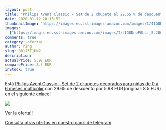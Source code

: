 ```yaml
---
layout: post
title: "Philips Avent Classic - Set de 2 chupete al 29.65 % de descuento"
date: 2020-01-12 20:13:52
thumbnailImage: "https://images-eu.ssl-images-amazon.com/images/I/41G8DnoPGLL._SL200_.jpg"
images:
  ["https://images-eu.ssl-images-amazon.com/images/I/41G8DnoPGLL._SL200_.jpg"]
comments: true
category: ofertas
author: ring
slug: B01J3T1HN2
description:
actualPrice: 5.98 EUR
comparePrice: 8.5 EUR
inStock: true
---
```


Está [Philips Avent Classic - Set de 2 chupetes decorados para niñas de 0 a 6 meses multicolor](https://www.amazon.com/dp/B01J3T1HN2/?tag=redken08-20) con 29.65 de descuento por 5.98 EUR (original: 8.5 EUR) en el siguiente enlace!

[![](https://images-eu.ssl-images-amazon.com/images/I/41G8DnoPGLL._SL200_.jpg)](https://www.amazon.com/dp/B01J3T1HN2/?tag=redken08-20)

[Ver la oferta!!](https://www.amazon.com/dp/B01J3T1HN2/?tag=redken08-20)

[Consulta otras ofertas en nuestro canal de telegram](https://t.me/s/ofertas25)
